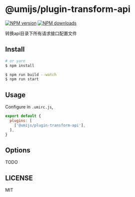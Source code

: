 # @umijs/plugin-transform-api

[![NPM version](https://img.shields.io/npm/v/@umijs/plugin-transform-api.svg?style=flat)](https://npmjs.org/package/@umijs/plugin-transform-api)
[![NPM downloads](http://img.shields.io/npm/dm/@umijs/plugin-transform-api.svg?style=flat)](https://npmjs.org/package/@umijs/plugin-transform-api)

转换api目录下所有请求接口配置文件

## Install

```bash
# or yarn
$ npm install
```

```bash
$ npm run build --watch
$ npm run start
```

## Usage

Configure in `.umirc.js`,

```js
export default {
  plugins: [
    ['@umijs/plugin-transform-api'],
  ],
}
```

## Options

TODO

## LICENSE

MIT
